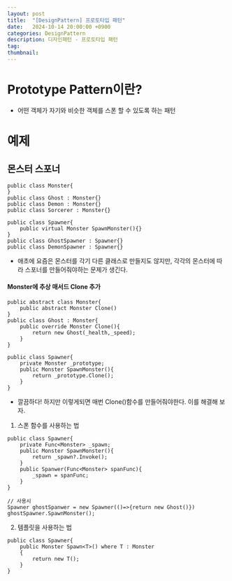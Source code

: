 ```yaml
---
layout: post
title:  "[DesignPattern] 프로토타입 패턴"
date:   2024-10-14 20:00:00 +0900
categories: DesignPattern
description: 디자인패턴 - 프로토타입 패턴
tag: 
thumbnail:
---
```


# Prototype Pattern이란?
- 어떤 객체가 자기와 비슷한 객체를 스폰 할 수 있도록 하는 패턴

# 예제

## 몬스터 스포너
```Csharp
public class Monster{
}
public class Ghost : Monster{}
public class Demon : Monster{}
public class Sorcerer : Monster{}

public class Spawner{
    public virtual Monster SpawnMonster(){}
}
public class GhostSpawner : Spawner{}
public class DemonSpawner : Spawner{}
```
- 애초에 요즘은 몬스터를 각기 다른 클래스로 만들지도 않지만, 각각의 몬스터에 따라 스포너를 만들어줘야하는 문제가 생긴다.
#### Monster에 추상 매서드 Clone 추가
```CSharp
public abstract class Monster{
    public abstract Monster Clone()
}
public class Ghost : Monster{
    public override Monster Clone(){
        return new Ghost(_health,_speed);
    }
}

public class Spawner{
    private Monster _prototype;
    public Monster SpawnMonster(){
        return _prototype.Clone();
    }
}
```
- 깔끔하다! 하지만 이렇게되면 매번 Clone()함수를 만들어줘야한다. 이를 해결해 보자.

1. 스폰 함수를 사용하는 법
```CSharp
public class Spawner{
    private Func<Monster> _spawn;
    public Monster SpawnMonster(){
        return _spawn?.Invoke();
    }
    public Spanwer(Func<Monster> spanFunc){
        _spawn = spanFunc;
    }
}

// 사용시
Spawner ghostSpanwer = new Spawner(()=>{return new Ghost()})
ghostSpawner.SpawnMonster();
```
2. 템플릿을 사용하는 법
```Csharp
public class Spawner{
    public Monster Spawn<T>() where T : Monster
    {
        return new T();
    }
}
```